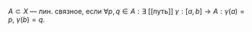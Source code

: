 $A\subset X$ — лин. связное, если $\forall p, q \in A: \exists$ [[путь]] $\gamma: [a,b]\to A: \gamma(a)=p,\ \gamma(b)=q$.